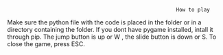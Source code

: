                                                            How to play
Make sure the python file with the code is placed in the folder or in a directory containing the folder.
If you dont have pygame installed, intall it through pip.
The jump button is up or W , the slide button is down or S. 
To close the game, press ESC.
